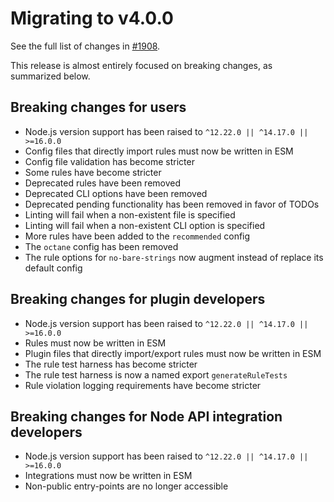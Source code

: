 # Migrating to v4.0.0

See the full list of changes in [#1908](https://github.com/ember-template-lint/ember-template-lint/issues/1908).

This release is almost entirely focused on breaking changes, as summarized below.

## Breaking changes for users

* Node.js version support has been raised to `^12.22.0 || ^14.17.0 || >=16.0.0`
* Config files that directly import rules must now be written in ESM
* Config file validation has become stricter
* Some rules have become stricter
* Deprecated rules have been removed
* Deprecated CLI options have been removed
* Deprecated pending functionality has been removed in favor of TODOs
* Linting will fail when a non-existent file is specified
* Linting will fail when a non-existent CLI option is specified
* More rules have been added to the `recommended` config
* The `octane` config has been removed
* The rule options for `no-bare-strings` now augment instead of replace its default config

## Breaking changes for plugin developers

* Node.js version support has been raised to `^12.22.0 || ^14.17.0 || >=16.0.0`
* Rules must now be written in ESM
* Plugin files that directly import/export rules must now be written in ESM
* The rule test harness has become stricter
* The rule test harness is now a named export `generateRuleTests`
* Rule violation logging requirements have become stricter

## Breaking changes for Node API integration developers

* Node.js version support has been raised to `^12.22.0 || ^14.17.0 || >=16.0.0`
* Integrations must now be written in ESM
* Non-public entry-points are no longer accessible
